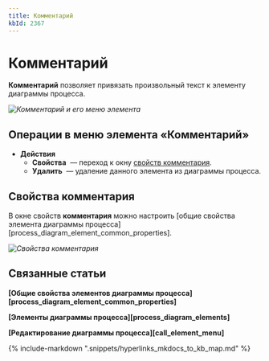 ```yaml
---
title: Комментарий
kbId: 2367
---
```


# Комментарий

**Комментарий** позволяет привязать произвольный текст к элементу диаграммы процесса.

_![Комментарий и его меню элемента](https://kb.comindware.ru/assets/text_annotation.png)_

## Операции в меню элемента «Комментарий»

- **Действия**
    - **Свойства** *‌* — переход к окну [свойств комментария](#mcetoc_1h2b2muao1).
    - **Удалить** *‌* — удаление данного элемента из диаграммы процесса.

## Свойства комментария

В окне свойств **комментария** можно настроить [общие свойства элемента диаграммы процесса][process_diagram_element_common_properties].

_![Свойства комментария](https://kb.comindware.ru/assets/text_annotation_general_properties.png)_

## Связанные статьи

**[Общие свойства элементов диаграммы процесса][process_diagram_element_common_properties]**

**[Элементы диаграммы процесса][process_diagram_elements]**

**[Редактирование диаграммы процесса][call_element_menu]**

{% include-markdown ".snippets/hyperlinks_mkdocs_to_kb_map.md" %}
